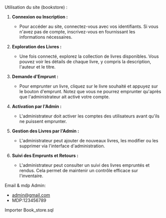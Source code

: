 Utilisation du site (bookstore) :

1. **Connexion ou Inscription :**

    - Pour accéder au site, connectez-vous avec vos identifiants. Si vous n'avez pas de compte, inscrivez-vous en fournissant les informations nécessaires.

2. **Exploration des Livres :**

    - Une fois connecté, explorez la collection de livres disponibles. Vous pouvez voir les détails de chaque livre, y compris la description, l'auteur et le titre.

3. **Demande d'Emprunt :**

    - Pour emprunter un livre, cliquez sur le livre souhaité et appuyez sur le bouton d'emprunt. Notez que vous ne pourrez emprunter qu'après que l'administrateur ait activé votre compte.

4. **Activation par l'Admin :**

    - L'administrateur doit activer les comptes des utilisateurs avant qu'ils ne puissent emprunter.

5. **Gestion des Livres par l'Admin :**

    - L'administrateur peut ajouter de nouveaux livres, les modifier ou les supprimer via l'interface d'administration.

6. **Suivi des Emprunts et Retours :**
    - L'administrateur peut consulter un suivi des livres empruntés et rendus. Cela permet de maintenir un contrôle efficace sur l'inventaire.

Email & mdp Admin:

-   admin@gmail.com
-   MDP:123456789

Importer Book_store.sql
